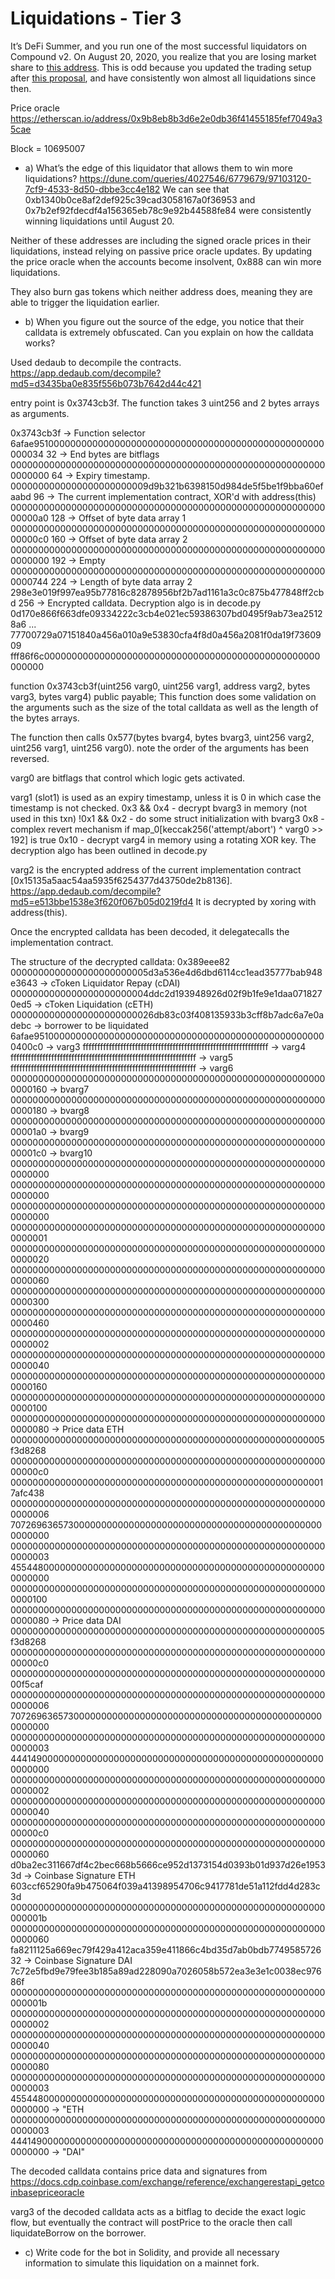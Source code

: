 # Liquidations - Tier 3
It’s DeFi Summer, and you run one of the most successful liquidators on Compound v2. On August 20, 2020, you realize that you are losing market share to [this address](https://etherscan.io/tx/0xec4f2ab36afa4fac4ba79b1ca67165c61c62c3bb6a18271c18f42a6bdfdb533d). This is odd because you updated the trading setup after [this proposal](https://compound.finance/governance/proposals/19), and have consistently won almost all liquidations since then.

Price oracle
https://etherscan.io/address/0x9b8eb8b3d6e2e0db36f41455185fef7049a35cae

Block = 10695007

- a) What’s the edge of this liquidator that allows them to win more liquidations?
https://dune.com/queries/4027546/6779679/97103120-7cf9-4533-8d50-dbbe3cc4e182
We can see that 0xb1340b0ce8af2def925c39cad3058167a0f36953
and 0x7b2ef92fdecdf4a156365eb78c9e92b44588fe84
were consistently winning liquidations until August 20. 

Neither of these addresses are including the signed oracle prices in their liquidations, instead relying on passive price oracle updates. By updating the price oracle when the accounts become insolvent, 0x888 can win more liquidations. 

They also burn gas tokens which neither address does, meaning they are able to trigger the liquidation earlier. 

- b) When you figure out the source of the edge, you notice that their calldata is extremely obfuscated. Can you explain on how the calldata works?

Used dedaub to decompile the contracts.
https://app.dedaub.com/decompile?md5=d3435ba0e835f556b073b7642d44c421

entry point is 0x3743cb3f. The function takes 3 uint256 and 2 bytes arrays as arguments.

0x3743cb3f -> Function selector
6afae95100000000000000000000000000000000000000000000000000000034 32 -> End bytes are bitflags
0000000000000000000000000000000000000000000000000000000000000000 64 -> Expiry timestamp.
0000000000000000000000009d9b321b6398150d984de5f5be1f9bba60efaabd 96 -> The current implementation contract, XOR'd with address(this)
00000000000000000000000000000000000000000000000000000000000000a0 128 -> Offset of byte data array 1
00000000000000000000000000000000000000000000000000000000000000c0 160 -> Offset of byte data array 2
0000000000000000000000000000000000000000000000000000000000000000 192 -> Empty
0000000000000000000000000000000000000000000000000000000000000744 224 -> Length of byte data array 2
298e3e019f997ea95b77816c82878956bf2b7ad1161a3c0c875b477848ff2cbd 256 -> Encrypted calldata. Decryption algo is in decode.py
0d170e866f663dfe09334222c3cb4e021ec59386307bd0495f9ab73ea25128a6
...
77700729a07151840a456a010a9e53830cfa4f8d0a456a2081f0da19f7360909
fff86f6c00000000000000000000000000000000000000000000000000000000

function 0x3743cb3f(uint256 varg0, uint256 varg1, address varg2, bytes varg3, bytes varg4) public payable;
This function does some validation on the arguments such as the size of the total calldata as well as the length of the bytes arrays.

The function then calls 0x577(bytes bvarg4, bytes bvarg3, uint256 varg2, uint256 varg1, uint256 varg0).
note the order of the arguments has been reversed.

varg0  are bitflags that control which logic gets activated.

varg1 (slot1) is used as an expiry timestamp, unless it is 0 in which case the timestamp is not checked.
0x3 && 0x4 - decrypt bvarg3 in memory (not used in this txn)
!0x1 && 0x2 - do some struct initialization with bvarg3
0x8 - complex revert mechanism if map_0[keccak256('attempt/abort') ^ varg0 >> 192] is true
0x10 - decrypt varg4 in memory using a rotating XOR key. The decryption algo has been outlined in decode.py

varg2 is the encrypted address of the current implementation contract [0x15135a5aac54aa5935f6254377d43750de2b8136]. 
https://app.dedaub.com/decompile?md5=e513bbe1538e3f620f067b05d0219fd4
It is decrypted by xoring with address(this).

Once the encrypted calldata has been decoded, it delegatecalls the implementation contract.

The structure of the decrypted calldata: 
0x389eee82
0000000000000000000000005d3a536e4d6dbd6114cc1ead35777bab948e3643 -> cToken Liquidator Repay (cDAI)
0000000000000000000000004ddc2d193948926d02f9b1fe9e1daa0718270ed5 -> cToken Liquidation (cETH)
00000000000000000000000026db83c03f408135933b3cff8b7adc6a7e0adebc -> borrower to be liquidated
6afae951000000000000000000000000000000000000000000000000000400c0 -> varg3
ffffffffffffffffffffffffffffffffffffffffffffffffffffffffffffffff -> varg4
ffffffffffffffffffffffffffffffffffffffffffffffffffffffffffffffff -> varg5
ffffffffffffffffffffffffffffffffffffffffffffffffffffffffffffffff -> varg6
0000000000000000000000000000000000000000000000000000000000000160 -> bvarg7
0000000000000000000000000000000000000000000000000000000000000180 -> bvarg8
00000000000000000000000000000000000000000000000000000000000001a0 -> bvarg9 
00000000000000000000000000000000000000000000000000000000000001c0 -> bvarg10
0000000000000000000000000000000000000000000000000000000000000000 
0000000000000000000000000000000000000000000000000000000000000000 
0000000000000000000000000000000000000000000000000000000000000000 
0000000000000000000000000000000000000000000000000000000000000001 
0000000000000000000000000000000000000000000000000000000000000020 
0000000000000000000000000000000000000000000000000000000000000060 
0000000000000000000000000000000000000000000000000000000000000300 
0000000000000000000000000000000000000000000000000000000000000460
0000000000000000000000000000000000000000000000000000000000000002
0000000000000000000000000000000000000000000000000000000000000040
0000000000000000000000000000000000000000000000000000000000000160
0000000000000000000000000000000000000000000000000000000000000100
0000000000000000000000000000000000000000000000000000000000000080 -> Price data ETH 
000000000000000000000000000000000000000000000000000000005f3d8268
00000000000000000000000000000000000000000000000000000000000000c0
0000000000000000000000000000000000000000000000000000000017afc438
0000000000000000000000000000000000000000000000000000000000000006
7072696365730000000000000000000000000000000000000000000000000000
0000000000000000000000000000000000000000000000000000000000000003
4554480000000000000000000000000000000000000000000000000000000000
0000000000000000000000000000000000000000000000000000000000000100
0000000000000000000000000000000000000000000000000000000000000080 -> Price data DAI
000000000000000000000000000000000000000000000000000000005f3d8268
00000000000000000000000000000000000000000000000000000000000000c0
00000000000000000000000000000000000000000000000000000000000f5caf
0000000000000000000000000000000000000000000000000000000000000006
7072696365730000000000000000000000000000000000000000000000000000
0000000000000000000000000000000000000000000000000000000000000003
4441490000000000000000000000000000000000000000000000000000000000
0000000000000000000000000000000000000000000000000000000000000002
0000000000000000000000000000000000000000000000000000000000000040
00000000000000000000000000000000000000000000000000000000000000c0
0000000000000000000000000000000000000000000000000000000000000060
d0ba2ec311667df4c2bec668b5666ce952d1373154d0393b01d937d26e19533d -> Coinbase Signature ETH
603ccf65290fa9b475064f039a41398954706c9417781de51a112fdd4d283c3d
000000000000000000000000000000000000000000000000000000000000001b
0000000000000000000000000000000000000000000000000000000000000060
fa8211125a669ec79f429a412aca359e411866c4bd35d7ab0bdb774958572632 -> Coinbase Signature DAI
7c72e5fbd9e79fee3b185a89ad228090a7026058b572ea3e3e1c0038ec97686f
000000000000000000000000000000000000000000000000000000000000001b
0000000000000000000000000000000000000000000000000000000000000002
0000000000000000000000000000000000000000000000000000000000000040
0000000000000000000000000000000000000000000000000000000000000080
0000000000000000000000000000000000000000000000000000000000000003
4554480000000000000000000000000000000000000000000000000000000000 -> "ETH
0000000000000000000000000000000000000000000000000000000000000003
4441490000000000000000000000000000000000000000000000000000000000 -> "DAI"

The decoded calldata contains price data and signatures from 
https://docs.cdp.coinbase.com/exchange/reference/exchangerestapi_getcoinbasepriceoracle

varg3 of the decoded calldata acts as a bitflag to decide the exact logic flow, but eventually the contract will postPrice to the oracle then call liquidateBorrow on the borrower. 

- c) Write code for the bot in Solidity, and provide all necessary information to simulate this liquidation on a mainnet fork.